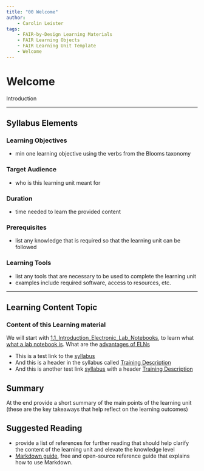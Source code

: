 ```yaml
---
title: "00 Welcome"
author: 
    - Carolin Leister
tags: 
    - FAIR-by-Design Learning Materials
    - FAIR Learning Objects
    - FAIR Learning Unit Template
    - Welcome
---
```


# Welcome

Introduction


---

## Syllabus Elements
### Learning Objectives
- min one learning objective using the verbs from the Blooms taxonomy

### Target Audience
- who is this learning unit meant for

### Duration
- time needed to learn the provided content

### Prerequisites
- list any knowledge that is required so that the learning unit can be followed

### Learning Tools

- list any tools that are necessary to be used to complete the learning unit
- examples include required software, access to resources, etc.

---


## Learning Content Topic

### Content of this Learning material

We will start with [1.1_Introduction_Electronic_Lab_Notebooks](../01%20Electronic%20Lab%20Notebooks/1.1_Introduction_Electronic_Lab_Notebooks.md), to learn what [what a lab notebook is](../01%20Electronic%20Lab%20Notebooks/1.1_Introduction_Electronic_Lab_Notebooks.md#what-is-a-laboratory-notebook).
What are the [advantages of ELNs](../01%20Electronic%20Lab%20Notebooks/1.1_Introduction_Electronic_Lab_Notebooks.md#advantages-of-elns)

- This is a test link to the [syllabus](../syllabus.md)
- And this is a header in the syllabus called [Training Description](../syllabus.md#training-description)
- And this is another test link [syllabus](../../syllabus.md) with a header [Training Description](../../syllabus.md#training-description)


## Summary

At the end provide a short summary of the main points of the learning unit (these are the key takeaways that help reflect on the learning outcomes)

## Suggested Reading
- provide a list of references for further reading that should help clarify the content of the learning unit and elevate the knowledge level
- [Markdown guide](https://www.markdownguide.org/), free and open-source reference guide that explains how to use Markdown.

